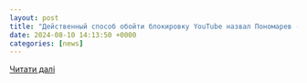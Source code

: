 ```yaml
---
layout: post
title: "Действенный способ обойти блокировку YouTube назвал Пономарев - Freedom"
date: 2024-08-10 14:13:50 +0000
categories: [news]
---
```


[Читати далі](https://forpost-sz.ru/a/2024-08-10/vestibyul-stancii-metro-ploshchad-vosstaniya-zakryli-na-vkhod)
